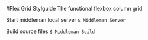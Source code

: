 #Flex Grid Stylguide
The functional flexbox column grid

Start middleman local server
```$ Middleman Server```

Build source files
```$ Middleman Build```
